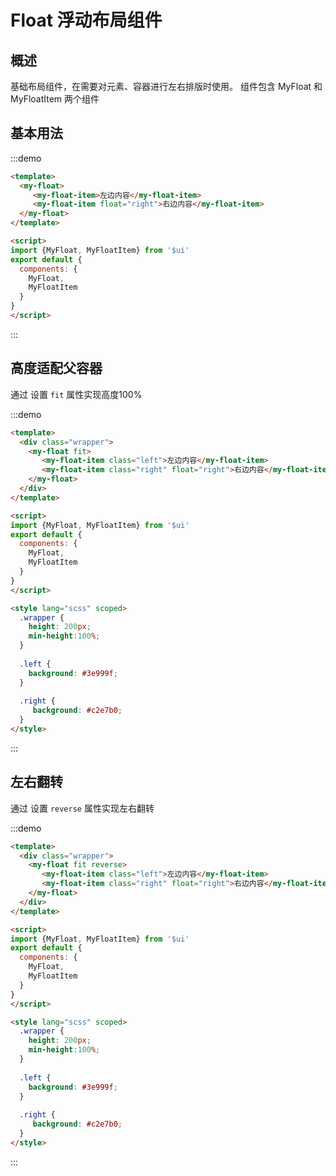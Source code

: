#  Float 浮动布局组件

## 概述

基础布局组件，在需要对元素、容器进行左右排版时使用。
组件包含 <api-link href="components/my-float">MyFloat</api-link>  和 <api-link href="components/my-float-item">MyFloatItem</api-link> 两个组件

## 基本用法

:::demo
```html
<template>
  <my-float>
     <my-float-item>左边内容</my-float-item>
     <my-float-item float="right">右边内容</my-float-item>
  </my-float>
</template>

<script>
import {MyFloat, MyFloatItem} from '$ui'
export default {
  components: {
    MyFloat,
    MyFloatItem
  }
}
</script>

```
:::

## 高度适配父容器

通过 设置 `fit` 属性实现高度100%

:::demo 
```html
<template>
  <div class="wrapper">
    <my-float fit>
       <my-float-item class="left">左边内容</my-float-item>
       <my-float-item class="right" float="right">右边内容</my-float-item>
    </my-float>
  </div>
</template>

<script>
import {MyFloat, MyFloatItem} from '$ui'
export default {
  components: {
    MyFloat,
    MyFloatItem
  }
}
</script>

<style lang="scss" scoped>
  .wrapper {
    height: 200px;
    min-height:100%;
  }
  
  .left {
    background: #3e999f;
  }
  
  .right {
     background: #c2e7b0;
  }
</style>

```
:::

## 左右翻转

通过 设置 `reverse` 属性实现左右翻转

:::demo 
```html
<template>
  <div class="wrapper">
    <my-float fit reverse>
       <my-float-item class="left">左边内容</my-float-item>
       <my-float-item class="right" float="right">右边内容</my-float-item>
    </my-float>
  </div>
</template>

<script>
import {MyFloat, MyFloatItem} from '$ui'
export default {
  components: {
    MyFloat,
    MyFloatItem
  }
}
</script>

<style lang="scss" scoped>
  .wrapper {
    height: 200px;
    min-height:100%;
  }
  
  .left {
    background: #3e999f;
  }
  
  .right {
     background: #c2e7b0;
  }
</style>

```
:::

